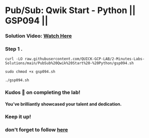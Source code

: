 # Pub/Sub: Qwik Start - Python || GSP094 ||

### **Solution Video:** [Watch Here]()

### Step 1 .

```
curl -LO raw.githubusercontent.com/QUICK-GCP-LAB/2-Minutes-Labs-Solutions/main/PubSub%20Qwik%20Start%20-%20Python/gsp094.sh

sudo chmod +x gsp094.sh

./gsp094.sh

```

### Kudos 🌟 on completing the lab!

#### You’ve brilliantly showcased your talent and dedication.

### Keep it up!

### don't forget to follow [here](https://youtube.com/@hellodev1?si=1GE3_P0V8xbViLhc)
